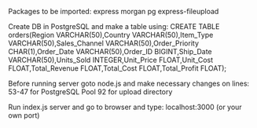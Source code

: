 Packages to be imported:
express
morgan
pg
express-fileupload

Create DB in PostgreSQL and make a table using:
  CREATE TABLE orders(Region VARCHAR(50),Country VARCHAR(50),Item_Type VARCHAR(50),Sales_Channel VARCHAR(50),Order_Priority CHAR(1),Order_Date VARCHAR(50),Order_ID BIGINT,Ship_Date VARCHAR(50),Units_Sold INTEGER,Unit_Price FLOAT,Unit_Cost FLOAT,Total_Revenue FLOAT,Total_Cost FLOAT,Total_Profit FLOAT);

Before running server goto node.js and make necessary changes on lines:
  53-47 for PostgreSQL Pool
  92 for upload directory

Run index.js server and go to browser and type: localhost:3000 (or your own port)
